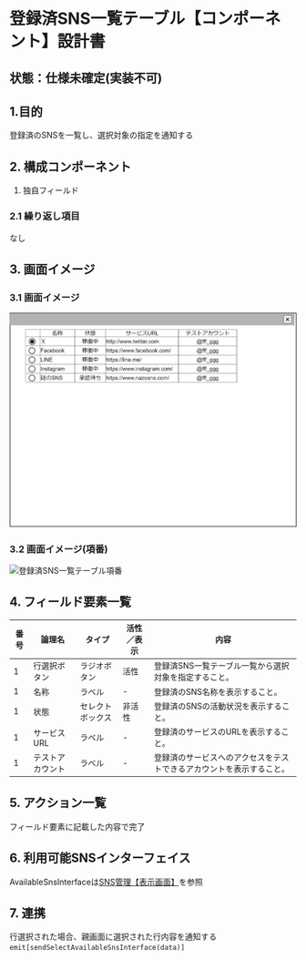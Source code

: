 ﻿# 登録済SNS一覧テーブル【コンポーネント】設計書

## 状態：仕様未確定(実装不可)

## 1.目的

登録済のSNSを一覧し、選択対象の指定を通知する

## 2. 構成コンポーネント

1. 独自フィールド

### 2.1 繰り返し項目

なし

## 3. 画面イメージ

### 3.1 画面イメージ

![登録済SNS一覧テーブル](image/登録済SNS一覧テーブル.drawio.png)

### 3.2 画面イメージ(項番)

![登録済SNS一覧テーブル項番](image/登録済SNS一覧テーブル項番.drawio.png)

## 4. フィールド要素一覧

| 番号 |      論理名      |      タイプ      | 活性／表示 |                                 内容                                 |
| ---- | ---------------- | ---------------- | ---------- | -------------------------------------------------------------------- |
| 1    | 行選択ボタン     | ラジオボタン     | 活性       | 登録済SNS一覧テーブル一覧から選択対象を指定すること。                                     |
| 1    | 名称             | ラベル           | -          | 登録済のSNS名称を表示すること。                                      |
| 1    | 状態             | セレクトボックス | 非活性     | 登録済のSNSの活動状況を表示すること。                                |
| 1    | サービスURL      | ラベル           | -          | 登録済のサービスのURLを表示すること。                                |
| 1    | テストアカウント | ラベル           | -          | 登録済のサービスへのアクセスをテストできるアカウントを表示すること。 |

## 5. アクション一覧

フィールド要素に記載した内容で完了

## 6. 利用可能SNSインターフェイス

AvailableSnsInterfaceは[SNS管理【表示画面】](../../../invest_front/regist_sns/regist_sns.md)を参照

## 7. 連携

行選択された場合、親画面に選択された行内容を通知する`emit[sendSelectAvailableSnsInterface(data)]`
